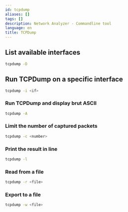 ```yaml
---
id: tcpdump
aliases: []
tags: []
description: Network Analyzer - Commandline tool
language: en
title: TCPDump
---
```


## List available interfaces

```sh
tcpdump -D
```

## Run TCPDump on a specific interface

```sh
tcpdump -i <if>
```

### Run TCPDump and display brut ASCII

```sh
tcpdump -A
```

### Limit the number of captured packets

```sh
tcpdump -c <number>
```

### Print the result in line

```sh
tcpdump -l
```

### Read from a file

```sh
tcpdump -r <file>
```

### Export to a file

```sh
tcpdump -w <file>
```
